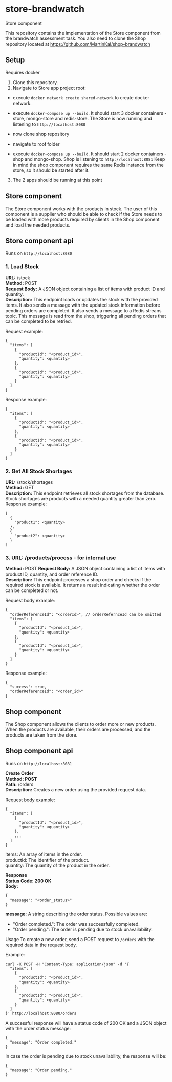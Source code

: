 # store-brandwatch
Store component

This repository contains the implementation of the Store component from the brandwatch assessment task. You also need to clone the Shop repository located at
https://github.com/MartinKal/shop-brandwatch <br />

## Setup
Requires docker

1. Clone this repository.
2. Navigate to Store app project root:

- execute ```docker network create shared-network``` to create docker network.
- execute ```docker-compose up --build```. It should start 3 docker containers - store, mongo-store and redis-store. The Store is now running and listening to ```http://localhost:8080```<br/>

- now clone shop repository
- navigate to root folder
- execute ```docker-compose up --build```. It should start 2 docker containers - shop and mongo-shop. Shop is listening to ```http://localhost:8081```
Keep in mind the shop component requires the same Redis instance from the store, so it should be started after it.<br/>
3. The 2 apps should be running at this point

## Store component
The Store component works with the products in stock. The user of this component is a supplier
who should be able to check if the Store needs to be loaded with more products required by clients
in the Shop component and load the needed products.<br/>

## Store component api

Runs on ```http://localhost:8080```

### 1. Load Stock <br />
**URL:** /stock <br />
**Method:** POST <br />
**Request Body:** A JSON object containing a list of items with product ID and quantity. <br />
**Description:** This endpoint loads or updates the stock with the provided items. It also sends a message with the updated stock information before pending orders are completed. It also sends a message to a Redis streans topic. This message is read from the shop, triggering all pending orders that can be completed to be retried.<br/>

Request example:
```
{
  "items": [
    {
      "productId": "<product_id>",
      "quantity": <quantity>
    },
    {
      "productId": "<product_id>",
      "quantity": <quantity>
    }
  ]
}
```

Response example:<br />
```
{
  "items": [
    {
      "productId": "<product_id>",
      "quantity": <quantity>
    },
    {
      "productId": "<product_id>",
      "quantity": <quantity>
    }
  ]
}
```

### 2. Get All Stock Shortages <br />
**URL:** /stock/shortages <br />
**Method:** GET <br />
**Description:** This endpoint retrieves all stock shortages from the database. Stock shortages are products with a needed quantity greater than zero.<br/>
Response example:
```
[
  {
    "product1": <quantity>
  },
  {
    "product2": <quantity>
  }
]
```

### 3. URL: /products/process - for internal use

**Method:** POST
**Request Body:** A JSON object containing a list of items with product ID, quantity, and order reference ID. <br />
**Description:** This endpoint processes a shop order and checks if the required stock is available. 
It returns a result indicating whether the order can be completed or not.

Request body example:
```
{
  "orderReferenceId": "<orderId>", // orderRefernceId can be omitted
  "items": [
    {
      "productId": "<product_id>",
      "quantity": <quantity>
    },
    {
      "productId": "<product_id>",
      "quantity": <quantity>
    }
  ]
}
```
Response example:
```
{
  "success": true,
  "orderReferenceId": "<order_id>"
}
```
## Shop component
The Shop component allows the clients to order more or new products. When the products are
available, their orders are processed, and the products are taken from the store.<br/>

## Shop component api

Runs on ```http://localhost:8081```

**Create Order**<br/>
**Method: POST**<br/>
**Path:** /orders <br/>
**Description:** Creates a new order using the provided request data.<br/>

Request body example:
```
{
  "items": [
    {
      "productId": "<product_id>",
      "quantity": <quantity>
    },
    ...
  ]
}
```
items: An array of items in the order.<br/>
productId: The identifier of the product.<br/>
quantity: The quantity of the product in the order.<br/>

**Response**<br/>
**Status Code: 200 OK**<br/>
**Body:**<br/>
```
{
  "message": "<order_status>"
}
```
**message:** A string describing the order status. Possible values are:<br/>
- "Order completed.": The order was successfully completed.
- "Order pending.": The order is pending due to stock unavailability.

Usage
To create a new order, send a POST request to ```/orders``` with the required data in the request body.

Example:
```
curl -X POST -H "Content-Type: application/json" -d '{
  "items": [
    {
      "productId": "<product_id>",
      "quantity": <quantity>
    },
    {
      "productId": "<product_id>",
      "quantity": <quantity>
    }
  ]
}' http://localhost:8080/orders
```

A successful response will have a status code of 200 OK and a JSON object with the order status message:
```
{
  "message": "Order completed."
}
```
In case the order is pending due to stock unavailability, the response will be:
```
{
  "message": "Order pending."
}
```
